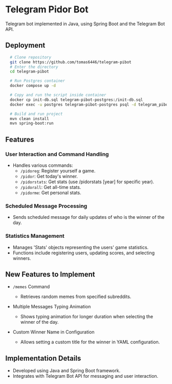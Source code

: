 # Telegram Pidor Bot

Telegram bot implemented in Java, using Spring Boot and the Telegram Bot API.

## Deployment
```bash
  # Clone repository
  git clone https://github.com/tomas6446/telegram-pibot
  # Enter the directory
  cd telegram-pibot

  # Run Postgres container
  docker compose up -d

  # Copy and run the script inside container
  docker cp init-db.sql telegram-pibot-postgres:/init-db.sql
  docker exec -u postgres telegram-pibot-postgres psql -d telegram_pibot -f /init-db.sql

  # Build and run project
  mvn clean install
  mvn spring-boot:run
```

## Features

### User Interaction and Command Handling
- Handles various commands:
  - `/pidoreg`: Register yourself a game.
  - `/pidor`: Get today's winner.
  - `/pidorstats`: Get stats (use /pidorstats [year] for specific year).
  - `/pidorall`: Get all-time stats.
  - `/pidorme`: Get personal stats.

### Scheduled Message Processing
- Sends scheduled message for daily updates of who is the winner of the day.

### Statistics Management
- Manages 'Stats' objects representing the users' game statistics.
- Functions include registering users, updating scores, and selecting winners.

 
## New Features to Implement

- `/memes` Command
  - Retrieves random memes from specified subreddits.

- Multiple Messages Typing Animation
  - Shows typing animation for longer duration when selecting the winner of the day.

- Custom Winner Name in Configuration
  - Allows setting a custom title for the winner in YAML configuration.

## Implementation Details
- Developed using Java and Spring Boot framework.
- Integrates with Telegram Bot API for messaging and user interaction.

